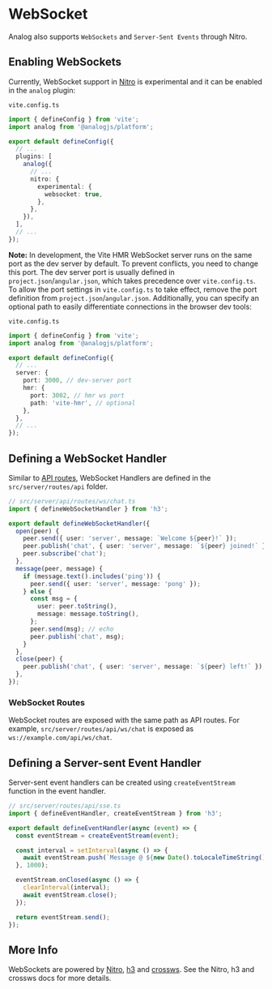 # WebSocket

Analog also supports `WebSockets` and `Server-Sent Events` through Nitro.

## Enabling WebSockets

Currently, WebSocket support in [Nitro](https://nitro.unjs.io/guide/websocket) is experimental and it can be enabled in the `analog` plugin:

`vite.config.ts`

```typescript
import { defineConfig } from 'vite';
import analog from '@analogjs/platform';

export default defineConfig({
  // ...
  plugins: [
    analog({
      // ...
      nitro: {
        experimental: {
          websocket: true,
        },
      },
    }),
  ],
  // ...
});
```

**Note:** In development, the Vite HMR WebSocket server runs on the same port as the dev server by default. To prevent conflicts, you need to change this port. The dev server port is usually defined in `project.json`/`angular.json`, which takes precedence over `vite.config.ts`. To allow the port settings in `vite.config.ts` to take effect, remove the port definition from `project.json`/`angular.json`. Additionally, you can specify an optional path to easily differentiate connections in the browser dev tools:

`vite.config.ts`

```typescript
import { defineConfig } from 'vite';
import analog from '@analogjs/platform';

export default defineConfig({
  // ...
  server: {
    port: 3000, // dev-server port
    hmr: {
      port: 3002, // hmr ws port
      path: 'vite-hmr', // optional
    },
  },
  // ...
});
```

## Defining a WebSocket Handler

Similar to [API routes](/docs/features/api/overview), WebSocket Handlers are defined in the `src/server/routes/api` folder.

```typescript
// src/server/api/routes/ws/chat.ts
import { defineWebSocketHandler } from 'h3';

export default defineWebSocketHandler({
  open(peer) {
    peer.send({ user: 'server', message: `Welcome ${peer}!` });
    peer.publish('chat', { user: 'server', message: `${peer} joined!` });
    peer.subscribe('chat');
  },
  message(peer, message) {
    if (message.text().includes('ping')) {
      peer.send({ user: 'server', message: 'pong' });
    } else {
      const msg = {
        user: peer.toString(),
        message: message.toString(),
      };
      peer.send(msg); // echo
      peer.publish('chat', msg);
    }
  },
  close(peer) {
    peer.publish('chat', { user: 'server', message: `${peer} left!` });
  },
});
```

### WebSocket Routes

WebSocket routes are exposed with the same path as API routes. For example, `src/server/routes/api/ws/chat` is exposed as `ws://example.com/api/ws/chat`.

## Defining a Server-sent Event Handler

Server-sent event handlers can be created using `createEventStream` function in the event handler.

```typescript
// src/server/routes/api/sse.ts
import { defineEventHandler, createEventStream } from 'h3';

export default defineEventHandler(async (event) => {
  const eventStream = createEventStream(event);

  const interval = setInterval(async () => {
    await eventStream.push(`Message @ ${new Date().toLocaleTimeString()}`);
  }, 1000);

  eventStream.onClosed(async () => {
    clearInterval(interval);
    await eventStream.close();
  });

  return eventStream.send();
});
```

## More Info

WebSockets are powered by [Nitro](https://nitro.unjs.io/guide/websocket), [h3](https://h3.unjs.io/guide/websocket) and [crossws](https://crossws.unjs.io/guide). See the Nitro, h3 and crossws docs for more details.
